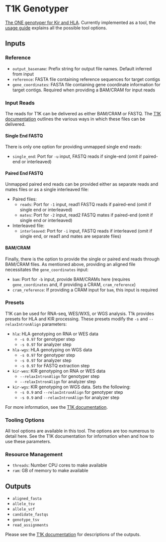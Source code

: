 # T1K Genotyper
[The ONE genotyper for Kir and HLA](https://github.com/mourisl/T1K/).
Currently implemented as a tool, the [usage guide](https://github.com/mourisl/T1K/tree/v1.0.5#usage) explains all the possible tool options.

## Inputs
### Reference
- `output_basename`: Prefix string for output file names. Default inferred from input
- `reference`: FASTA file containing reference sequences for target contigs
- `gene_coordinates`: FASTA file containing gene coordinate information for target contigs. Required when providing a BAM/CRAM for input reads

### Input Reads

The reads for T1K can be delivered as either BAM/CRAM or FASTQ. The [T1K documentation](https://github.com/mourisl/T1K/tree/v1.0.5#inputoutput) outlines the various ways in which these files can be delivered.

#### Single End FASTQ

There is only one option for providing unmapped single end reads:
- `single_end`: Port for `-u` input, FASTQ reads if single-end (omit if paired-end or interleaved)

#### Paired End FASTQ

Unmapped paired end reads can be provided either as separate reads and mates files or as a single interleaved file:
- Paired files:
   - `reads`: Port for `-1` input, read1 FASTQ reads if paired-end (omit if single end or interleaved)
   - `mates`: Port for `-2` input, read2 FASTQ mates if paired-end (omit if single end or interleaved)
- Interleaved file:
   - `interleaved`: Port for `-i` input, FASTQ reads if interleaved (omit if single end, or read1 and mates are separate files)

#### BAM/CRAM

Finally, there is the option to provide the single or paired end reads through BAM/CRAM files. As mentioned above, providing an aligned file necessitates the `gene_coordinates` input:
- `bam`: Port for `-b` input, provide BAM/CRAMs here (requires `gene_coordinates` and, if providing a CRAM, `cram_reference`)
- `cram_reference`: If providing a CRAM input for `bam`, this input is required

### Presets

T1K can be used for RNA-seq, WES/WXS, or WGS analysis. T1k provides presets for HLA and KIR processing. These presets modify the `-s` and `--relaxIntronAlign` parameters:
- `hla`: HLA genotyping on RNA or WES data
   - `-s 0.97` for genotyper step
   - `-s 0.97` for analyzer step
- `hla-wgs`: HLA genotyping on WGS data
   - `-s 0.97` for genotyper step
   - `-s 0.97` for analyzer step
   - `-s 0.97` for FASTQ extraction step
- `kir-wes`: KIR genotyping on RNA or WES data
   - `--relaxIntronAlign` for genotyper step
   - `--relaxIntronAlign` for analyzer step
- `kir-wgs`: KIR genotyping on WGS data. Sets the following:
   - `-s 0.9` and `--relaxIntronAlign` for genotyper step
   - `-s 0.9` and `--relaxIntronAlign` for analyzer step

For more information, see the [T1K documentation](https://github.com/mourisl/T1K/tree/v1.0.5#preset-parameters).

### Tooling Options

All tool options are available in this tool. The options are too numerous to detail here. See the T1K documentation for information when and how to use these parameters.

### Resource Management
- `threads`: Number CPU cores to make available
- `ram`: GB of memory to make available

## Outputs
- `aligned_fasta`
- `allele_tsv`
- `allele_vcf`
- `candidate_fastqs`
- `genotype_tsv`
- `read_assignments`

Please see the [T1K documentation](https://github.com/mourisl/T1K/tree/v1.0.5#inputoutput) for descriptions of the outputs.
